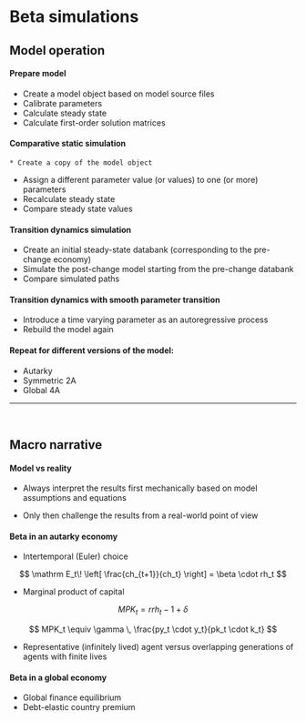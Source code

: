 
# Beta simulations

## Model operation

#### Prepare model

* Create a model object based on model source files
* Calibrate parameters
* Calculate steady state
* Calculate first-order solution matrices


#### Comparative static simulation

	* Create a copy of the model object
* Assign a different parameter value (or values) to one (or more)
  parameters
* Recalculate steady state
* Compare steady state values


#### Transition dynamics simulation

* Create an initial steady-state databank (corresponding to the pre-change
  economy)
* Simulate the post-change model starting from the pre-change databank
* Compare simulated paths


#### Transition dynamics with smooth parameter transition

* Introduce a time varying parameter as an autoregressive process
* Rebuild the model again


#### Repeat for different versions of the model: 

* Autarky
* Symmetric 2A
* Global 4A


---

<br/>

## Macro narrative

#### Model vs reality

* Always interpret the results first mechanically based on model assumptions
  and equations

* Only then challenge the results from a real-world point of view


#### Beta in an autarky economy

* Intertemporal (Euler) choice

$$
\mathrm E_t\! \left[ \frac{ch_{t+1}}{ch_t} \right]
= \beta \cdot rh_t
$$

* Marginal product of capital

$$
MPK_t = rrh_t - 1 + \delta
$$

$$
MPK_t \equiv \gamma \, \frac{py_t \cdot y_t}{pk_t \cdot k_t} 
$$

* Representative (infinitely lived) agent versus overlapping generations of
  agents with finite lives


#### Beta in a global economy

* Global finance equilibrium
* Debt-elastic country premium



